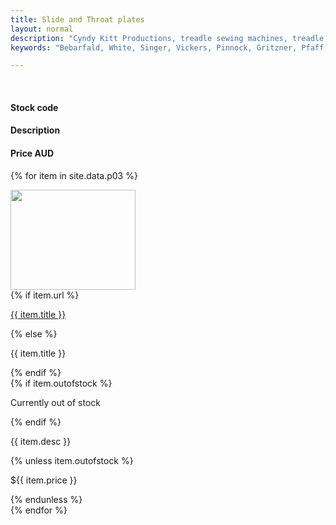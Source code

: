 ```yaml
---
title: Slide and Throat plates
layout: normal
description: "Cyndy Kitt Productions, treadle sewing machines, treadle sewing machine parts, sewing machine parts, vintage treadle sewing machines, reproduction sewing machine manuals, sewing machine manual, sewing, clothing, accessories, costume, bags, eco friendly, green machine, craft, treadle, design, eco sewing, sustainable craft"
keywords: "Bebarfald, White, Singer, Vickers, Pinnock, Gritzner, Pfaff, treadle sewing machine, vintage sewing machine, sewing machine manual, sewing"

---
```


<div class="container mb-4">
<div class="row bg-light">
<div class="m-2 col-3">
&nbsp;
</div><!-- end col -->
<div class="m-2 col-2">
  <h4>Stock code</h4>
</div><!-- end col -->
<div class="m-2 col-5">
  <h4>Description</h4>
</div><!-- end col -->
<div class="m-2 col-1 text-right">
  <h4>Price AUD</h4>
</div><!-- end col -->
</div><!-- end row -->


{% for item in site.data.p03 %}
<div class="row">
<div class="m-2 col-3">
    <img class="img-fluid" src="../stock/pic/PIC-STP/TN/tn_{{item.title}}.jpg" width="200" height="160">
</div><!-- end col -->
<div class="m-2 col-2">
    {% if item.url %}
    <p><a href="{{ item.url }}">{{ item.title }}</a></p>
    {% else %} <p>{{ item.title }}</p>
    {% endif %}
</div><!-- end col -->
<div class="m-2 col-5">
    {% if item.outofstock %}
    <p class="h4 text-danger">Currently out of stock</p>
    {% endif %}
    <p> {{ item.desc }}</p>
</div><!-- end col -->
<div class="m-2 col-1">
    {% unless item.outofstock %}
    <p>${{ item.price }}</p>
    {% endunless %}
</div><!-- end col -->
</div><!-- end row -->
{% endfor %}


</div><!-- end container -->
